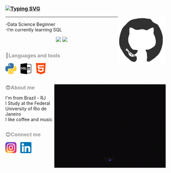 ### [![Typing SVG](https://readme-typing-svg.herokuapp.com/?color=7FFFD4size=35&center=true&vCenter=true&width=1000px&lines=HELLO,+MY+NAME+is+Ana+Luiza;Be+Welcome!+:%29)](https://git.io/typing-svg)
<img src="icons_and_images/github.gif" align="right" style="float:right; height:150px; width:150px" />

---

<div>
<p>-Data Science Beginner
  <br>
-I’m currently learning SQL</p>
<p align = "center">
  <img src = "https://github-readme-stats.vercel.app/api?username=analusz&show_icons=true&theme=transparent" width=300px />
  <img src = "https://streak-stats.demolab.com/?user=analusz&theme=transparent" width=300px />
</p>
</div>

##

<div>
<p><strong><span style="color:#999999"><span style="font-size:16px">🔧Languages and tools</span></span></strong></p>
<p><img alt="Python" src="icons_and_images/python_icon.png" style="height:35px; width:35px" />&nbsp;&nbsp; <img alt="SQL" src="icons_and_images/sql_icon.png" style="height:35px; width:35px" />&nbsp;&nbsp; <img alt="HTML" src="icons_and_images/html_icon.png" style="height:35px; width:35px" /></p>
</div>

##

<div>
<img src="icons_and_images/woman_coding.gif" align="right" style="float:right; height:263px; width:350px" />
<p><strong><span style="color:#999999"><span style="font-size:16px">😎About me</span></span></strong></p>
<p>I&#39;m from Brazil - RJ
  <br>
I Study at the Federal University of Rio de Janeiro
  <br>
I like coffee and music</p>
</div>

##

<div>
<p><strong><span style="color:#999999"><span style="font-size:16px">😊Connect me</span></span></strong></p>
<p><a href="https://www.instagram.com/ana_luiza.sz/" target="_blank"><img alt="" src="icons_and_images/instagram_icon.png.webp" style="height:35px; width:35px" /></a>&nbsp;&nbsp; <a href="https://www.linkedin.com/in/ana-luiza-2a16501b1" target="_blank"><img alt="" src="icons_and_images/linkedin_icon.png" style="height:35px; width:35px" /></a></p>
</div>
